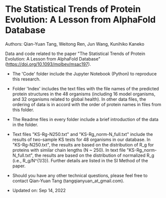 # The Statistical Trends of Protein Evolution: A Lesson from AlphaFold Database

Authors: Qian-Yuan Tang, Weitong Ren, Jun Wang, Kunihiko Kaneko

Data and code related to the paper "The Statistical Trends of Protein Evolution: A Lesson from AlphaFold Database"  (<https://doi.org/10.1093/molbev/msac197>).

- The 'Code' folder include the Jupyter Notebook (Python) to reproduce this research. 

- Folder 'Index' includes the text files with the file names of the predicted protein structures in the 48 organisms (including 16 model organisms, and 32 organisms related to global health). In other data files, the ordering of data is in accord with the order of protein names in files from this folder.

- The Readme files in every folder include a brief introduction of the data in the folder.

- Text files "KS-Rg-N250.txt" and "KS-Rg_norm-N_full.txt" include the results of two-sample KS tests for 48 organisms in our database. In "KS-Rg-N250.txt", the results are based on the distribution of R_g for proteins with similar chain lengths (N ~ 250). In text file "KS-Rg_norm-N_full.txt", the results are based on the distribution of normalized R_g (i.e., R_g/N^{1/3}). Further details are listed in the SI Method of the paper.

- Should you have any other technical questions, please feel free to contact Qian-Yuan Tang (tangqianyuan_at_gmail.com).

- Updated on: Sep 14, 2022
